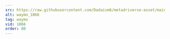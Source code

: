 ```yaml
---
src: https://raw.githubusercontent.com/Dadaism6/metadriverse-asset/main/script-waymo-output-newcompressed/waymo_1066.mp4
alt: waymo_1066
tag: waymo
vid: 1066
order: 80
---
```

